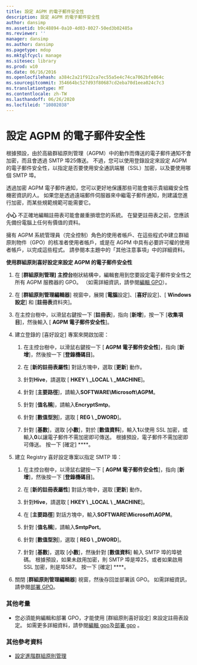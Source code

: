 ```yaml
---
title: 設定 AGPM 的電子郵件安全性
description: 設定 AGPM 的電子郵件安全性
author: dansimp
ms.assetid: b9c48894-0a10-4d03-8027-50ed3b02485a
ms.reviewer: ''
manager: dansimp
ms.author: dansimp
ms.pagetype: mdop
ms.mktglfcycl: manage
ms.sitesec: library
ms.prod: w10
ms.date: 06/16/2016
ms.openlocfilehash: a384c2a21f912ca7ec55a5e4c74ca7062bfe864c
ms.sourcegitcommit: 354664bc527d93f80687cd2eba70d1eea024c7c3
ms.translationtype: MT
ms.contentlocale: zh-TW
ms.lasthandoff: 06/26/2020
ms.locfileid: "10802038"
---
```

# 設定 AGPM 的電子郵件安全性


根據預設，由於高級群組原則管理（AGPM）中的動作而傳送的電子郵件通知不會加密，而且會透過 SMTP 埠25傳送。 不過，您可以使用登錄設定來設定 AGPM 的電子郵件安全性，以指定是否要使用安全通訊端層（SSL）加密，以及要使用哪個 SMTP 埠。

透過加密 AGPM 電子郵件通知，您可以更好地保護那些可能會揭示貴組織安全性機密資訊的人。 如果您是透過遠端郵件伺服器來中繼電子郵件通知，則建議您進行加密，而某些規範規範可能需要它。

**小心** 不正確地編輯註冊表可能會嚴重損壞您的系統。 在變更註冊表之前，您應該先備份電腦上任何有價值的資料。

 

擁有 AGPM 系統管理員（完全控制）角色的使用者帳戶、在這些程式中建立群組原則物件（GPO）的核准者使用者帳戶，或是在 AGPM 中具有必要許可權的使用者帳戶，以完成這些程式。 請參閱本主題中的「其他注意事項」中的詳細資料。

**使用群組原則喜好設定來設定 AGPM 的電子郵件安全性**

1.  在 [**群組原則管理] 主控台**樹狀結構中，編輯套用到您要設定電子郵件安全性之所有 AGPM 服務器的 GPO。 （如需詳細資訊，請參閱[編輯 GPO](editing-a-gpo-agpm40.md)）。

2.  在 [**群組原則管理編輯器**] 視窗中，展開 [**電腦**設定]、[**喜好**設定]、[ **Windows 設定**] 和 [**註冊表**資料夾]。

3.  在主控台樹中，以滑鼠右鍵按一下 [**註冊表**]，指向 [**新增**]，按一下 [**收集項目**]，然後輸入 [ **AGPM 電子郵件安全性**]。

4.  建立登錄的 [喜好設定] 專案來開啟加密：

    1.  在主控台樹中，以滑鼠右鍵按一下 [ **AGPM 電子郵件安全性**]，指向 [**新增**]，然後按一下 [**登錄機碼目**]。

    2.  在 [**新的註冊表屬性**] 對話方塊中，選取 [**更新**] 動作。

    3.  針對**Hive**，請選取 [ **HKEY \ _LOCAL \ _MACHINE**]。

    4.  針對 [**主要路徑**]，請輸入**SOFTWARE\\Microsoft\\AGPM**。

    5.  針對 [**值名稱**]，請輸入**EncryptSmtp**。

    6.  針對 [**數值型別**]，選取 [ **REG \ _DWORD**]。

    7.  針對 [**基數**]，選取 [**小數**]，對於 [**數值資料**]，輸入**1**以使用 SSL 加密，或輸入**0**以讓電子郵件不需加密即可傳送。 根據預設，電子郵件不需加密即可傳送。 按一下 \[確定\] ****。

5.  建立 Registry 喜好設定專案以指定 SMTP 埠：

    1.  在主控台樹中，以滑鼠右鍵按一下 [ **AGPM 電子郵件安全性**]，指向 [**新增**]，然後按一下 [**登錄機碼目**]。

    2.  在 [**新的註冊表屬性**] 對話方塊中，選取 [**更新**] 動作。

    3.  針對**Hive**，請選取 [ **HKEY \ _LOCAL \ _MACHINE**]。

    4.  在 [**主要路徑**] 對話方塊中，輸入**SOFTWARE\\Microsoft\\AGPM**。

    5.  針對 [**值名稱**]，請輸入**SmtpPort**。

    6.  針對 [**數值型別**]，選取 [ **REG \ _DWORD**]。

    7.  針對 [**基數**]，選取 [**小數**]，然後針對 [**數值資料**] 輸入 SMTP 埠的埠號碼。 根據預設，如果未啟用加密，則 SMTP 埠是埠25，或者如果啟用 SSL 加密，則是埠587。 按一下 \[確定\] ****。

6.  關閉 [**群組原則管理編輯器**] 視窗，然後存回並部署該 GPO。 如需詳細資訊，請參閱[部署 GPO](deploy-a-gpo-agpm40.md)。

### 其他考量

-   您必須能夠編輯和部署 GPO，才能使用 [群組原則喜好設定] 來設定註冊表設定。 如需更多詳細資料，請參閱[編輯 gpo](editing-a-gpo-agpm40.md)及[部署 gpo](deploy-a-gpo-agpm40.md) 。

### 其他參考資料

-   [設定進階群組原則管理](configuring-advanced-group-policy-management-agpm40.md)

 

 





